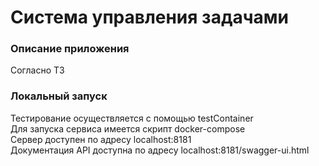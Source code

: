# Система управления задачами

### Описание приложения

Согласно ТЗ

### Локальный запуск

Тестирование осуществляется с помощью testContainer  
Для запуска сервиса имеется скрипт docker-compose  
Сервер доступен по адресу localhost:8181  
Документация API доступна по адресу localhost:8181/swagger-ui.html